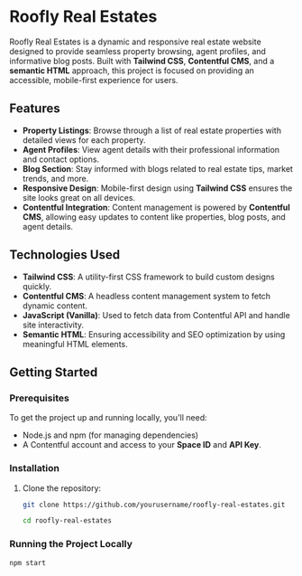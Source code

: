 # Roofly Real Estates

Roofly Real Estates is a dynamic and responsive real estate website designed to provide seamless property browsing, agent profiles, and informative blog posts. Built with **Tailwind CSS**, **Contentful CMS**, and a **semantic HTML** approach, this project is focused on providing an accessible, mobile-first experience for users.

## Features

- **Property Listings**: Browse through a list of real estate properties with detailed views for each property.
- **Agent Profiles**: View agent details with their professional information and contact options.
- **Blog Section**: Stay informed with blogs related to real estate tips, market trends, and more.
- **Responsive Design**: Mobile-first design using **Tailwind CSS** ensures the site looks great on all devices.
- **Contentful Integration**: Content management is powered by **Contentful CMS**, allowing easy updates to content like properties, blog posts, and agent details.

## Technologies Used

- **Tailwind CSS**: A utility-first CSS framework to build custom designs quickly.
- **Contentful CMS**: A headless content management system to fetch dynamic content.
- **JavaScript (Vanilla)**: Used to fetch data from Contentful API and handle site interactivity.
- **Semantic HTML**: Ensuring accessibility and SEO optimization by using meaningful HTML elements.

## Getting Started

### Prerequisites

To get the project up and running locally, you'll need:

- Node.js and npm (for managing dependencies)
- A Contentful account and access to your **Space ID** and **API Key**.

### Installation

1. Clone the repository:

   ```bash
   git clone https://github.com/yourusername/roofly-real-estates.git

   cd roofly-real-estates
   ```

### Running the Project Locally

```bash
npm start
```